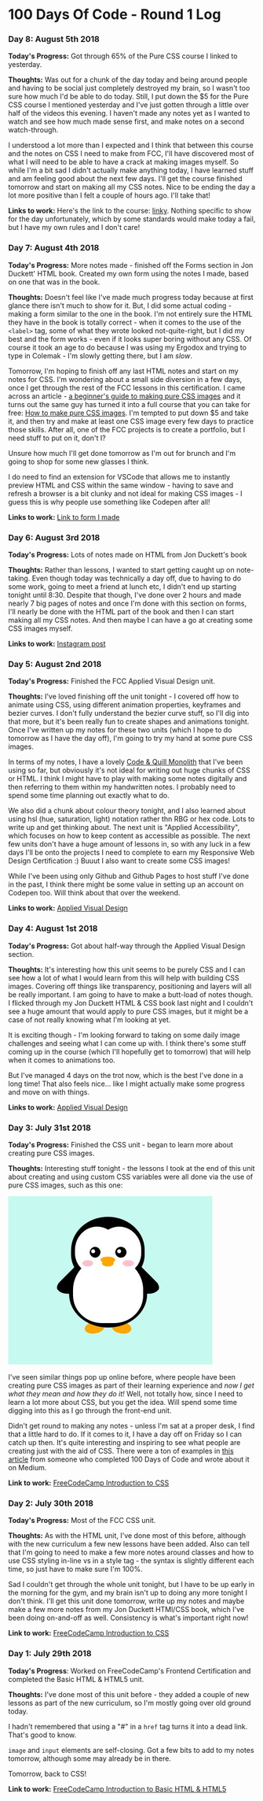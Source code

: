 # 100 Days Of Code - Round 1 Log

### Day 8: August 5th 2018

**Today's Progress:** Got through 65% of the Pure CSS course I linked to yesterday.

**Thoughts:** Was out for a chunk of the day today and being around people and having to be social just completely destroyed my brain, so I wasn't too sure how much I'd be able to do today. Still, I put down the $5 for the Pure CSS course I mentioned yesterday and I've just gotten through a little over half of the videos this evening. I haven't made any notes yet as I wanted to watch and see how much made sense first, and make notes on a second watch-through.

I understood a lot more than I expected and I think that between this course and the notes on CSS I need to make from FCC, I'll have discovered most of what I will need to be able to have a crack at making images myself. So while I'm a bit sad I didn't actually make anything today, I have learned stuff and am feeling good about the next few days. I'll get the course finished tomorrow and start on making all my CSS notes. Nice to be ending the day a lot more positive than I felt a couple of hours ago. I'll take that!

**Links to work:** Here's the link to the course: [linky](https://coding-artist.teachable.com/p/how-to-make-pure-css-images). Nothing specific to show for the day unfortunately, which by some standards would make today a fail, but I have my own rules and I don't care!

### Day 7: August 4th 2018

**Today's Progress:** More notes made - finished off the Forms section in Jon Duckett' HTML book. Created my own form using the notes I made, based on one that was in the book.

**Thoughts:** Doesn't feel like I've made much progress today because at first glance there isn't much to show for it. But, I did some actual coding - making a form similar to the one in the book. I'm not entirely sure the HTML they have in the book is totally correct - when it comes to the use of the `<label>` tag, some of what they wrote looked not-quite-right, but I did my best and the form works - even if it looks super boring without any CSS. Of course it took an age to do because I was using my Ergodox and trying to type in Colemak - I'm slowly getting there, but I am _slow_.

Tomorrow, I'm hoping to finish off any last HTML notes and start on my notes for CSS. I'm wondering about a small side diversion in a few days, once I get through the rest of the FCC lessons in this certification. I came across an article - [a beginner's guide to making pure CSS images](https://medium.com/coding-artist/a-beginners-guide-to-pure-css-images-ef9a5d069dd2) and it turns out the same guy has turned it into a full course that you can take for free: [How to make pure CSS images](https://coding-artist.teachable.com/p/how-to-make-pure-css-images). I'm tempted to put down $5 and take it, and then try and make at least one CSS image every few days to practice those skills. After all, one of the FCC projects is to create a portfolio, but I need stuff to put on it, don't I?

Unsure how much I'll get done tomorrow as I'm out for brunch and I'm going to shop for some new glasses I think.

I do need to find an extension for VSCode that allows me to instantly preview HTML and CSS within the same window - having to save and refresh a browser is a bit clunky and not ideal for making CSS images - I guess this is why people use something like Codepen after all!

**Links to work:** [Link to form I made](stuff/form.html)

### Day 6: August 3rd 2018

**Today's Progress:** Lots of notes made on HTML from Jon Duckett's book

**Thoughts:** Rather than lessons, I wanted to start getting caught up on note-taking. Even though today was technically a day off, due to having to do some work, going to meet a friend at lunch etc, I didn't end up starting tonight until 8:30. Despite that though, I've done over 2 hours and made nearly 7 big pages of notes and once I'm done with this section on forms, I'll nearly be done with the HTML part of the book and then I can start making all my CSS notes. And then maybe I can have a go at creating some CSS images myself. 

**Links to work:** [Instagram post](https://www.instagram.com/p/BmBsvNAh5kd/)

### Day 5: August 2nd 2018

**Today's Progress:** Finished the FCC Applied Visual Design unit.

**Thoughts:** I've loved finishing off the unit tonight - I covered off how to animate using CSS, using different animation properties, keyframes and bezier curves. I don't fully understand the bezier curve stuff, so I'll dig into that more, but it's been really fun to create shapes and animations tonight. Once I've written up my notes for these two units (which I hope to do tomorrow as I have the day off), I'm going to try my hand at some pure CSS images.

In terms of my notes, I have a lovely [Code & Quill Monolith](https://www.codeandquill.com/products/monolith) that I've been using so far, but obviously it's not ideal for writing out huge chunks of CSS or HTML. I think I might have to play with making some notes digitally and then referring to them within my handwritten notes. I probably need to spend some time planning out exactly what to do.

We also did a chunk about colour theory tonight, and I also learned about using hsl (hue, saturation, light) notation rather thn RBG or hex code. Lots to write up and get thinking about. The next unit is "Applied Accessibility", which focuses on how to keep content as accessible as possible. The next few units don't have a huge amount of lessons in, so with any luck in a few days I'll be onto the projects I need to complete to earn my Responsive Web Design Certification :) Buuut I also want to create some CSS images!

While I've been using only Github and Github Pages to host stuff I've done in the past, I think there might be some value in setting up an account on Codepen too. Will think about that over the weekend.

**Links to work:** [Applied Visual Design](https://learn.freecodecamp.org/responsive-web-design/applied-visual-design)

### Day 4: August 1st 2018

**Today's Progress:** Got about half-way through the Applied Visual Design section.

**Thoughts:** It's interesting how this unit seems to be purely CSS and I can see how a lot of what I would learn from this will help with building CSS images. Covering off things like transparency, positioning and layers will all be really important. I am going to have to make a butt-load of notes though. I flicked through my Jon Duckett HTML & CSS book last night and I couldn't see a huge amount that would apply to pure CSS images, but it might be a case of not really knowing what I'm looking at yet.

It is exciting though - I'm looking forward to taking on some daily image challenges and seeing what I can come up with. I think there's some stuff coming up in the course (which I'll hopefully get to tomorrow) that will help when it comes to animations too.

But I've managed 4 days on the trot now, which is the best I've done in a long time! That also feels nice... like I might actually make some progress and move on with things.

**Links to work:** [Applied Visual Design](https://learn.freecodecamp.org/responsive-web-design/applied-visual-design)

### Day 3: July 31st 2018

**Today's Progress:** Finished the CSS unit - began to learn more about creating pure CSS images.

**Thoughts:** Interesting stuff tonight - the lessons I took at the end of this unit about creating and using custom CSS variables were all done via the use of pure CSS images, such as this one:

![Pure CSS Penguin](images/css-penguin.JPG)

I've seen similar things pop up online before, where people have been creating pure CSS images as part of their learning experience and *now I get what they mean and how they do it!* Well, not totally how, since I need to learn a lot more about CSS, but you get the idea. Will spend some time digging into this as I go through the front-end unit.

Didn't get round to making any notes - unless I'm sat at a proper desk, I find that a little hard to do. If it comes to it, I have a day off on Friday so I can catch up then. It's quite interesting and inspiring to see what people are creating just with the aid of CSS. There were a ton of examples in [this article](https://code.likeagirl.io/100-days-of-code-challenge-completed-bbce87f04c00) from someone who completed 100 Days of Code and wrote about it on Medium.

**Link to work:** [FreeCodeCamp Introduction to CSS](https://learn.freecodecamp.org/responsive-web-design/basic-css)


### Day 2: July 30th 2018

**Today's Progress:** Most of the FCC CSS unit.

**Thoughts:** As with the HTML unit, I've done most of this before, although with the new curriculum a few new lessons have been added. Also can tell that I'm going to need to make a few more notes around classes and how to use CSS styling in-line vs in a style tag - the syntax is slightly different each time, so just have to make sure I'm 100%.

Sad I couldn't get through the whole unit tonight, but I have to be up early in the morning for the gym, and my brain isn't up to doing any more tonight I don't think. I'll get this unit done tomorrow, write up my notes and maybe make a few more notes from my Jon Duckett HTMl/CSS book, which I've been doing on-and-off as well. Consistency is what's important right now!

**Link to work:** [FreeCodeCamp Introduction to CSS](https://learn.freecodecamp.org/responsive-web-design/basic-css)

### Day 1: July 29th 2018

**Today's Progress**: Worked on FreeCodeCamp's Frontend Certification and completed the Basic HTML & HTML5 unit. 

**Thoughts:** I've done most of this unit before - they added a couple of new lessons as part of the new curriculum, so I'm mostly going over old ground today.

I hadn't remembered that using a "#" in a `href` tag turns it into a dead link. That's good to know.

`image` and `input` elements are self-closing. Got a few bits to add to my notes tomorrow, although some may already be in there.

Tomorrow, back to CSS!

**Link to work:** [FreeCodeCamp Introduction to Basic HTML & HTML5](https://learn.freecodecamp.org/responsive-web-design/basic-html-and-html5)